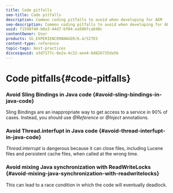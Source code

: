 ```yaml
---
title: Code pitfalls
seo-title: Code pitfalls
description: Common coding pitfalls to avoid when developing for AEM
seo-description: Common coding pitfalls to avoid when developing for AEM
uuid: f1598f40-b0a3-44d7-bf04-ea506fca648c
contentOwner: User
products: SG_EXPERIENCEMANAGER/6.4/SITES
content-type: reference
topic-tags: best-practices
discoiquuid: a3d7177c-0e2a-4c22-aee4-6d826735da5b
---
```


# Code pitfalls{#code-pitfalls}

### Avoid Sling Bindings in Java code {#avoid-sling-bindings-in-java-code}

Sling Bindings are an inappropriate way to get access to a service in 90% of cases. Instead, you should use *@Reference* or *@Inject* annotations.

### Avoid Thread.interfupt in Java code {#avoid-thread-interfupt-in-java-code}

*Thread.interrupt* is dangerous because it can close files, including Lucene files and persistent cache files, when called at the wrong time.

### Avoid mixing Java synchronization with ReadWriteLocks {#avoid-mixing-java-synchronization-with-readwritelocks}

This can lead to a race condition in which the code will eventually deadlock. 
